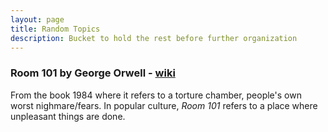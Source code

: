 ```yaml
---
layout: page
title: Random Topics
description: Bucket to hold the rest before further organization
---
```



### Room 101 by George Orwell - [wiki](https://en.wikipedia.org/wiki/Ministries_of_Nineteen_Eighty-Four#Room_101)

From the book 1984 where it refers to a torture chamber, people's own worst nighmare/fears.  In popular culture, *Room 101* refers to a place where unpleasant things are done.